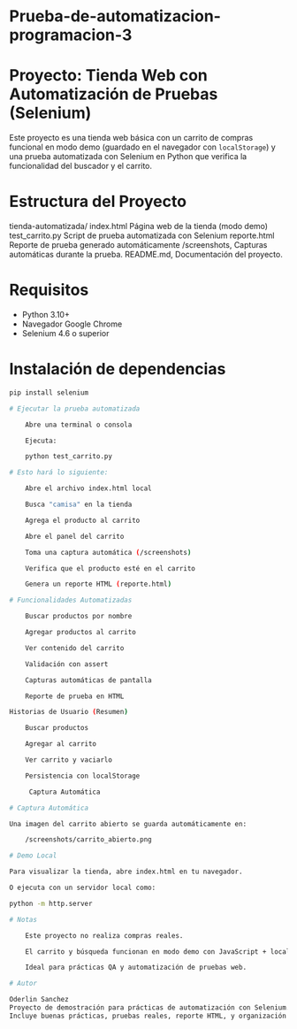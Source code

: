 # Prueba-de-automatizacion-programacion-3
# Proyecto: Tienda Web con Automatización de Pruebas (Selenium)

Este proyecto es una tienda web básica con un carrito de compras funcional en modo demo (guardado en el navegador con `localStorage`) y una prueba automatizada con Selenium en Python que verifica la funcionalidad del buscador y el carrito.

# Estructura del Proyecto

tienda-automatizada/ index.html Página web de la tienda (modo demo) test_carrito.py Script de prueba automatizada con Selenium reporte.html  Reporte de prueba generado automáticamente /screenshots, Capturas automáticas durante la prueba. README.md, Documentación del proyecto.

# Requisitos

- Python 3.10+
- Navegador Google Chrome
- Selenium 4.6 o superior

# Instalación de dependencias

```bash
pip install selenium

# Ejecutar la prueba automatizada

    Abre una terminal o consola

    Ejecuta:

    python test_carrito.py

# Esto hará lo siguiente:

    Abre el archivo index.html local

    Busca "camisa" en la tienda

    Agrega el producto al carrito

    Abre el panel del carrito

    Toma una captura automática (/screenshots)

    Verifica que el producto esté en el carrito

    Genera un reporte HTML (reporte.html)

# Funcionalidades Automatizadas

    Buscar productos por nombre

    Agregar productos al carrito

    Ver contenido del carrito

    Validación con assert

    Capturas automáticas de pantalla

    Reporte de prueba en HTML

Historias de Usuario (Resumen)

    Buscar productos

    Agregar al carrito

    Ver carrito y vaciarlo

    Persistencia con localStorage

     Captura Automática

# Captura Automática

Una imagen del carrito abierto se guarda automáticamente en:

    /screenshots/carrito_abierto.png

# Demo Local

Para visualizar la tienda, abre index.html en tu navegador.

O ejecuta con un servidor local como:

python -m http.server

# Notas

    Este proyecto no realiza compras reales.

    El carrito y búsqueda funcionan en modo demo con JavaScript + localStorage.

    Ideal para prácticas QA y automatización de pruebas web.

# Autor

Oderlin Sanchez
Proyecto de demostración para prácticas de automatización con Selenium.
Incluye buenas prácticas, pruebas reales, reporte HTML, y organización limpia.
